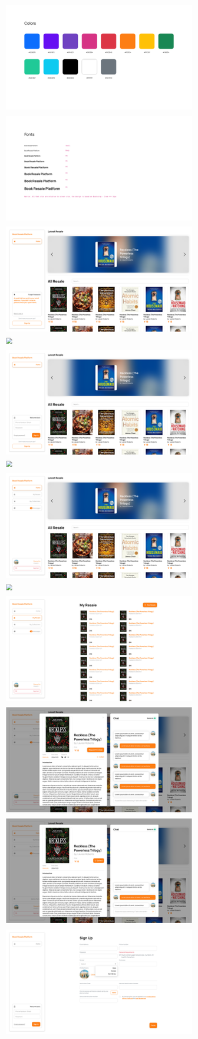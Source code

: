 ![](./Exports/Colors.png)

![](./Exports/Fonts.png)

![](./Exports/Index%20-%20Not%20signed%20in%20–%20Forgot%20Password%20–%20Success.png)

![](./Exports/Index%20-%20Not%20signed%20in%20–%20Forgot%20Password.png)

![](./Exports/Index%20-%20Not%20signed%20in.png)

![](./Exports/Index%20-%20Signed%20In%20–%20Admin.png)

![](./Exports/Index%20-%20Signed%20In.png)

![](./Exports/My%20Resale%20–%20Product%20Edit%20&%20New%20Resale.png)

![](./Exports/My%20Resale.png)

![](./Exports/Product%20Detail%20Page%20&%20Buyer%20Chat.png)

![](./Exports/Product%20Page%20&%20Chat.png)

![](./Exports/Sign%20Up.png)

